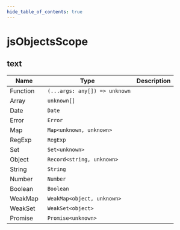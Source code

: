 ```yaml
---
hide_table_of_contents: true
---
```


# jsObjectsScope

## text

| Name     | Type                                         | Description |
| -------- | -------------------------------------------- | ----------- |
| Function | <code> (...args: any[]) =&gt; unknown</code> |             |
| Array    | <code> unknown[]</code>                      |             |
| Date     | <code> Date</code>                           |             |
| Error    | <code> Error</code>                          |             |
| Map      | <code> Map&lt;unknown, unknown&gt;</code>    |             |
| RegExp   | <code> RegExp</code>                         |             |
| Set      | <code> Set&lt;unknown&gt;</code>             |             |
| Object   | <code> Record&lt;string, unknown&gt;</code>  |             |
| String   | <code> String</code>                         |             |
| Number   | <code> Number</code>                         |             |
| Boolean  | <code> Boolean</code>                        |             |
| WeakMap  | <code> WeakMap&lt;object, unknown&gt;</code> |             |
| WeakSet  | <code> WeakSet&lt;object&gt;</code>          |             |
| Promise  | <code> Promise&lt;unknown&gt;</code>         |             |
